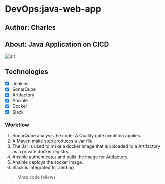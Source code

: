 # DevOps:java-web-app

## Author: Charles
## About: Java Application on CICD



![alt](https://www.google.com/url?sa=i&url=https%3A%2F%2Fdeveloper.ibm.com%2Ftutorials%2Fcicd-pipeline-with-jenkins-to-deploy-multi-arch-image-on-ocp-on-linuxone-and-x86%2F&psig=AOvVaw3WiQIbIIO1lQlcgCw4cQqF&ust=1674025877853000&source=images&cd=vfe&ved=0CBAQjRxqFwoTCJCHgeGGzvwCFQAAAAAdAAAAABAD)

## Technologies
- [x] Jenkins
- [x] SonarQube
- [x] Artifactory
- [x] Ansible
- [x] Docker
- [x] Slack

### Workflow
1. SonarQube analysis the code. A Quality gate condition applies.
2. A Maven make step produces a Jar file.
3. The Jar is used to make a docker image that is uploaded to a Artifactory as a private docker registry.
4. Ansible authenticates and pulls the image for Artifactory.
5. Ansible deploys the docker image.
6. Slack is integrated for alerting

> More code follows
